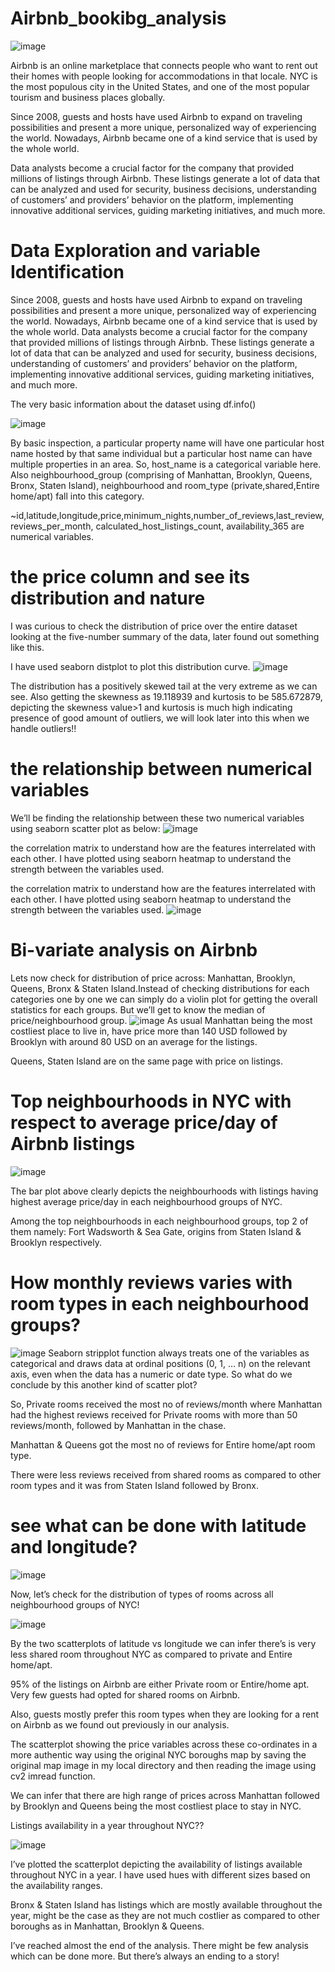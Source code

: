# Airbnb_bookibg_analysis

![image](https://user-images.githubusercontent.com/48796009/226155282-f4ef418b-82e6-477c-93a8-c3d87c27f1fa.png)


Airbnb is an online marketplace that connects people who want to rent out their homes with people looking for accommodations in that locale. 
NYC is the most populous city in the United States, and one of the most popular tourism and business places globally.

Since 2008, guests and hosts have used Airbnb to expand on traveling possibilities and present a more unique, personalized way of experiencing the world. 
Nowadays, Airbnb became one of a kind service that is used by the whole world.

 Data analysts become a crucial factor for the company that provided millions of listings through Airbnb. These listings generate a lot of data that can be
 analyzed and used for security, business decisions, understanding of customers’ and providers’ behavior on the platform, implementing innovative additional services,
 guiding marketing initiatives, and much more.
 
 
 
# Data Exploration and variable Identification

Since 2008, guests and hosts have used Airbnb to expand on traveling possibilities and present a more unique, personalized way of experiencing the world. 
Nowadays, Airbnb became one of a kind service that is used by the whole world. Data analysts become a crucial factor for the company that provided millions of listings 
through Airbnb. These listings generate a lot of data that can be analyzed and used for security, business decisions, understanding of customers’ and providers’ behavior
on the platform, implementing innovative additional services, guiding marketing initiatives, and much more.

The very basic information about the dataset using df.info()



![image](https://user-images.githubusercontent.com/48796009/226154536-2b60d199-0d5b-4b6c-86a5-a77810956fba.png)


By basic inspection, a particular property name will have one particular host name hosted by that same individual but a particular host name can have multiple
properties in an area.
So, host_name is a categorical variable here. Also neighbourhood_group (comprising of Manhattan, Brooklyn, Queens, Bronx, Staten Island), 
neighbourhood and room_type (private,shared,Entire home/apt) fall into this category.

~id,latitude,longitude,price,minimum_nights,number_of_reviews,last_review, reviews_per_month, calculated_host_listings_count, availability_365 are numerical variables.


# the price column and see its distribution and nature

I was curious to check the distribution of price over the entire dataset looking at the five-number summary of the data, later found out something like this.

I have used seaborn distplot to plot this distribution curve.
![image](https://user-images.githubusercontent.com/48796009/226154642-4f6f2eea-1004-4eef-90bf-5ab8575dea99.png)


The distribution has a positively skewed tail at the very extreme as we can see. Also getting the skewness as 19.118939 and kurtosis to be 585.672879, depicting the skewness value>1 and kurtosis is much high indicating presence of good amount of outliers, we will look later into this when we handle outliers!!
 
  # the relationship between numerical variables
  We’ll be finding the relationship between these two numerical variables using seaborn scatter plot as below:
  ![image](https://user-images.githubusercontent.com/48796009/226154711-172a1ad8-acd4-4186-8d41-aa005bee416e.png)
  
   the correlation matrix to understand how are the features interrelated with each other. I have plotted using seaborn heatmap to understand the strength between the variables used.

 the correlation matrix to understand how are the features interrelated with each other. I have plotted using seaborn heatmap to understand the strength between the variables used.
 ![image](https://user-images.githubusercontent.com/48796009/226154778-f465a170-b540-40d7-9d04-73d3c7172b33.png)

# Bi-variate analysis on Airbnb
Lets now check for distribution of price across: Manhattan, Brooklyn, Queens, Bronx & Staten Island.Instead of checking distributions for each categories one by
one we can simply do a violin plot for getting the overall statistics for each groups. But we’ll get to know the median of price/neighbourhood group.
![image](https://user-images.githubusercontent.com/48796009/226154846-9094da9b-ea7f-4eac-b2db-d911dfe0a742.png)
As usual Manhattan being the most costliest place to live in, have price more than 140 USD followed by Brooklyn with around 80 USD on an average for the listings.

Queens, Staten Island are on the same page with price on listings.

# Top neighbourhoods in NYC with respect to average price/day of Airbnb listings

![image](https://user-images.githubusercontent.com/48796009/226155230-34b7266e-92f9-48c6-8ce7-37358c39fa4f.png)





The bar plot above clearly depicts the neighbourhoods with listings having highest average price/day in each neighbourhood groups of NYC.

Among the top neighbourhoods in each neighbourhood groups, top 2 of them namely: Fort Wadsworth & Sea Gate, origins from Staten Island & Brooklyn respectively.

 # How monthly reviews varies with room types in each neighbourhood groups?
 
 ![image](https://user-images.githubusercontent.com/48796009/226154892-563dc69f-9b38-4bfb-8123-e5999334b074.png)
 Seaborn stripplot function always treats one of the variables as categorical and draws data at ordinal positions (0, 1, … n) on the relevant axis, even when the data has a numeric or date type. So what do we conclude by this another kind of scatter plot?

So, Private rooms received the most no of reviews/month where Manhattan had the highest reviews received for Private rooms with more than 50 reviews/month, followed by Manhattan in the chase.

Manhattan & Queens got the most no of reviews for Entire home/apt room type.

There were less reviews received from shared rooms as compared to other room types and it was from Staten Island followed by Bronx.
 
 # see what can be done with latitude and longitude?
 ![image](https://user-images.githubusercontent.com/48796009/226154952-3be21925-51ee-48e2-9c6c-223facf01723.png)

Now, let’s check for the distribution of types of rooms across all neighbourhood groups of NYC!

![image](https://user-images.githubusercontent.com/48796009/226154962-055002e5-10f2-4c51-84b2-38751ffc2119.png)

By the two scatterplots of latitude vs longitude we can infer there’s is very less shared room throughout NYC as compared to private and Entire home/apt.

95% of the listings on Airbnb are either Private room or Entire/home apt. Very few guests had opted for shared rooms on Airbnb.

Also, guests mostly prefer this room types when they are looking for a rent on Airbnb as we found out previously in our analysis.

The scatterplot showing the price variables across these co-ordinates in a more authentic way using the original NYC boroughs map by saving the original map image in my local directory and then reading the image using cv2 imread function.

We can infer that there are high range of prices across Manhattan followed by Brooklyn and Queens being the most costliest place to stay in NYC.

Listings availability in a year throughout NYC??

![image](https://user-images.githubusercontent.com/48796009/226154984-8b3bafe9-fbd6-46ea-b62f-e430282a21ce.png)

I’ve plotted the scatterplot depicting the availability of listings available throughout NYC in a year. I have used hues with different sizes based on the availability ranges.

Bronx & Staten Island has listings which are mostly available throughout the year, might be the case as they are not much costlier as compared to other boroughs as in Manhattan, Brooklyn & Queens.

I’ve reached almost the end of the analysis. There might be few analysis which can be done more. But there’s always an ending to a story!





 
